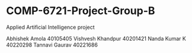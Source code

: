 # COMP-6721-Project-Group-B

Applied Artificial Intelligence project

Abhishek Amola 40105405
Vishvesh Khandpur 40201421
Nanda Kumar K 40220298
Tannavi Gaurav 40221686
